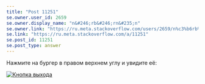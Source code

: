 ```yaml
---
title: "Post 11251"
se.owner.user_id: 2659
se.owner.display_name: "n&#246;rb&#246;rn&#235;n"
se.owner.link: "https://ru.meta.stackoverflow.com/users/2659/n%c3%b6rb%c3%b6rn%c3%abn"
se.link: "https://ru.meta.stackoverflow.com/a/11251"
se.post_id: 11251
se.post_type: answer
---
```

<p>Нажмите на бургер в правом верхнем углу и увидите её:</p>
<p><a href="https://i.stack.imgur.com/KcgtP.jpg" rel="nofollow noreferrer"><img src="https://i.stack.imgur.com/KcgtP.jpg" alt="Кнопка выхода" /></a></p>
